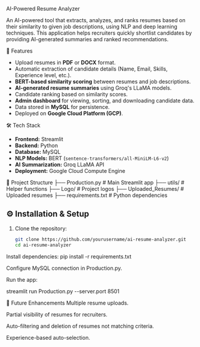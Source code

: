 AI-Powered Resume Analyzer

An AI-powered tool that extracts, analyzes, and ranks resumes based on their similarity to given job descriptions, using NLP and deep learning techniques. This application helps recruiters quickly shortlist candidates by providing AI-generated summaries and ranked recommendations.

🚀 Features
- Upload resumes in **PDF** or **DOCX** format.
- Automatic extraction of candidate details (Name, Email, Skills, Experience level, etc.).
- **BERT-based similarity scoring** between resumes and job descriptions.
- **AI-generated resume summaries** using Groq's LLaMA models.
- Candidate ranking based on similarity scores.
- **Admin dashboard** for viewing, sorting, and downloading candidate data.
- Data stored in **MySQL** for persistence.
- Deployed on **Google Cloud Platform (GCP)**.

 🛠 Tech Stack
- **Frontend:** Streamlit
- **Backend:** Python
- **Database:** MySQL
- **NLP Models:** BERT (`sentence-transformers/all-MiniLM-L6-v2`)
- **AI Summarization:** Groq LLaMA API
- **Deployment:** Google Cloud Compute Engine

📂 Project Structure
├── Production.py # Main Streamlit app
├── utils/ # Helper functions
├── Logo/ # Project logos
├── Uploaded_Resumes/ # Uploaded resumes
├── requirements.txt # Python dependencies

## ⚙️ Installation & Setup
1. Clone the repository:
   ```bash
   git clone https://github.com/yourusername/ai-resume-analyzer.git
   cd ai-resume-analyzer
   
Install dependencies:
pip install -r requirements.txt

Configure MySQL connection in Production.py.

Run the app:

streamlit run Production.py --server.port 8501

🔮 Future Enhancements
Multiple resume uploads.

Partial visibility of resumes for recruiters.

Auto-filtering and deletion of resumes not matching criteria.

Experience-based auto-selection.
